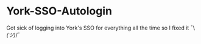 # York-SSO-Autologin
Got sick of logging into York's SSO for everything all the time so I fixed it ¯\\_(ツ)_/¯
